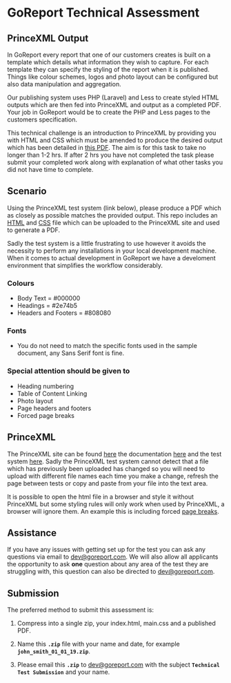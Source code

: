# GoReport Technical Assessment
## PrinceXML Output

In GoReport every report that one of our customers creates is built on a template which details what information they wish to capture. For each template they can specify the styling of the report when it is published. Things like colour schemes, logos and photo layout can be configured but also data manipulation and aggregation.

Our publishing system uses PHP (Laravel) and Less to create styled HTML outputs which are then fed into PrinceXML and output as a completed PDF. Your job in GoReport would be to create the PHP and Less pages to the customers specification.

This technical challenge is an introduction to PrinceXML by providing you with HTML and CSS which must be amended to produce the desired output which has been detailed in [this PDF](https://github.com/GoReport/goreport-technical-assessment/blob/5f7b5492e6144fad8b2b4cb537f25beb85614603/Building%20Survey.pdf). The aim is for this task to take no longer than 1-2 hrs. If after 2 hrs you have not completed the task please submit your completed work along with explanation of what other tasks you did not have time to complete.

## Scenario

Using the PrinceXML test system (link below), please produce a PDF which as closely as possible matches the provided output. This repo includes an [HTML](https://github.com/GoReport/goreport-technical-assessment/blob/c7e7523755c6527e94edf739a4ebad56a38cc953/index.html) and [CSS](https://github.com/GoReport/goreport-technical-assessment/blob/c7e7523755c6527e94edf739a4ebad56a38cc953/main.css) file which can be uploaded to the PrinceXML site and used to generate a PDF.

Sadly the test system is a little frustrating to use however it avoids the necessity to perform any installations in your local development machine. When it comes to actual development in GoReport we have a develoment environment that simplifies the workflow considerably.

### Colours

- Body Text = #000000
- Headings = #2e74b5
- Headers and Footers = #808080

### Fonts

- You do not need to match the specific fonts used in the sample document, any Sans Serif font is fine.

### Special attention should be given to
- Heading numbering
- Table of Content Linking
- Photo layout
- Page headers and footers
- Forced page breaks

## PrinceXML

The PrinceXML site can be found [here](https://www.princexml.com/) the documentation [here](https://www.princexml.com/doc/intro-userguide/) and the test system [here](https://www.princexml.com/try/). Sadly the PrinceXML test system cannot detect that a file which has previously been uploaded has changed so you will need to upload with different file names each time you make a change, refresh the page between tests or copy and paste from your file into the text area.

It is possible to open the html file in a browser and style it without PrinceXML but some styling rules will only work when used by PrinceXML, a browser will ignore them. An example this is including forced [page breaks](https://www.princexml.com/doc/paged/#page-breaks).

## Assistance


If you have any issues with getting set up for the test you can ask any questions via email to dev@goreport.com. We will also allow all applicants the opportunity to ask **one** question about any area of the test they are struggling with, this question can also be directed to dev@goreport.com.
## Submission

The preferred method to submit this assessment is:
1. Compress into a single zip, your index.html, main.css and a published PDF.

2. Name this **`.zip`** file with your name and date, for example **`john_smith_01_01_19.zip`**.

3. Please email this **`.zip`** to [dev@goreport.com](dev@goreport.com) with the subject **`Technical Test Submission`** and your name.
